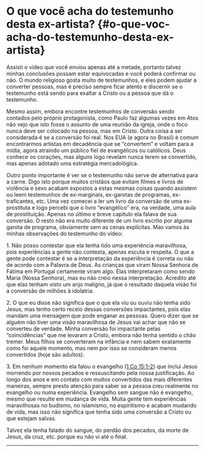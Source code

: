# O que você acha do testemunho desta ex-artista? {#o-que-voc-acha-do-testemunho-desta-ex-artista}

Assisti o vídeo que você enviou apenas até a metade, portanto talvez minhas conclusões possam estar equivocadas e você poderá confirmar ou não. O mundo religioso gosta muito de testemunhos, e eles podem ajudar a converter pessoas, mas é preciso sempre ficar atento e discernir se o testemunho está sendo para exaltar a Cristo ou a pessoa que dá o testemunho.

Mesmo assim, embora encontre testemunhos de conversão sendo contados pelo próprio protagonista, como Paulo faz algumas vezes em Atos não vejo que isto fosse o assunto de uma reunião da igreja, onde o foco nunca deve ser colocado na pessoa, mas em Cristo. Outra coisa a ser considerada é se a conversão foi real. Nos EUA (e agora no Brasil) é comum encontrarmos artistas em decadência que se “convertem” e voltam para a mídia, agora atraindo um público fiel de evangélicos ou católicos. Deus conhece os corações, mas alguns logo revelam nunca terem se convertido, mas apenas adotado uma estratégia mercadológica.

Outro ponto importante é ver se o testemunho não serve de alternativa para a carne. Digo isto porque muitos cristãos que evitam filmes e livros de violência e sexo acabam expostos a estas mesmas coisas quando assistem ou leem testemunhos de ex-marginais, ex-garotas de programas, ex-traficantes, etc. Uma vez comecei a ler um livro da conversão de uma ex-prostituta e logo percebi que o livro “evangélico” era, na verdade, uma aula de prostituição. Apenas no último e breve capítulo ela falava de sua conversão. O resto não era muito diferente de um livro escrito por alguma garota de programa, obviamente sem as cenas explícitas. Mas vamos às minhas observações do testemunho do vídeo:

​1\. Não posso contestar que ela tenha tido uma experiência maravilhosa, pois experiências a gente não contesta, apenas escuta e respeita. O que a gente pode contestar é se a interpretação da experiência é correta ou não de acordo com a Palavra de Deus. As crianças que viram Nossa Senhora de Fátima em Portugal certamente viram algo. Elas interpretaram como sendo Maria (Nossa Senhora), mas eu não creio nessa interpretação. Acredito até que elas tenham visto um anjo maligno, já que o resultado daquela visão foi a conversão de milhões à idolatria.

​2\. O que eu disse não significa que o que ela viu ou ouviu não tenha sido Jesus, mas tenho certo receio dessas conversões impactantes, pois elas mandam uma mensagem que pode enganar as pessoas. Quero dizer que se alguém não tiver uma visão maravilhosa de Jesus vai achar que não se converteu de verdade. Minha conversão foi impactante pelas “coincidências” que me levaram a Cristo, embora não tenha sentido o chão tremer. Meus filhos se converteram na infância e nem sabem exatamente como foi aquele momento, mas nem por isso se consideram menos convertidos (hoje são adultos).

​3\. Em nenhum momento ela falou o evangelho ([1 Co 15:1-2](http://bibliaonline.com.br/acf/1co/15/1-2)) que inclui Jesus morrendo por nossos pecados e ressuscitando pela nossa justificação. Ao longo dos anos e em contato com muitos convertidos das mais diferentes maneiras, sempre presto atenção para saber se a pessoa creu realmente no evangelho ou numa experiência. Evangelho sem sangue não é evangelho, mesmo que resulte em mudança de vida. Muita gente tem experiências maravilhosas no budismo, no islamismo, no espiritismo e acabam mudando de vida, mas isso não significa que tenha sido uma conversão a Cristo ou que estejam salvas.

Talvez ela tenha falado do sangue, do perdão dos pecados, da morte de Jesus, da cruz, etc. porque eu não vi até o final.

*****